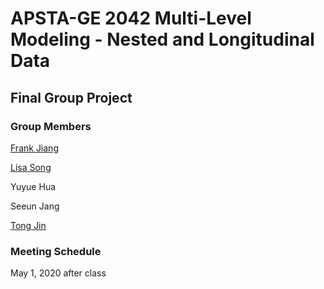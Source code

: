 # APSTA-GE 2042 Multi-Level Modeling - Nested and Longitudinal Data
## Final Group Project

### Group Members 

[Frank Jiang](https://github.com/frankcj6)

[Lisa Song](https://github.com/lsong16)

Yuyue Hua

Seeun Jang

[Tong Jin](https://github.com/tong-jin-nyu)


### Meeting Schedule

May 1, 2020 after class
